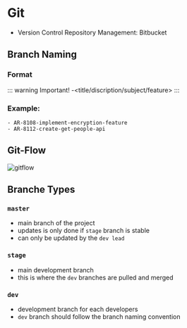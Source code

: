 # Git

- Version Control Repository Management: Bitbucket

## Branch Naming

### Format
::: warning Important!
    <JIRA Ticket ID>-<title/discription/subject/feature>
:::
    
### Example:
    - AR-8108-implement-encryption-feature
    - AR-8112-create-get-people-api

## Git-Flow
![gitflow](/images/git-flow.jpg)

## Branche Types
### `master`
- main branch of the project
- updates is only done if `stage` branch is stable
- can only be updated by the `dev lead`
### `stage`
- main development branch
- this is where the `dev` branches are pulled and merged
### `dev`
- development branch for each developers
- `dev` branch should follow the branch naming convention
